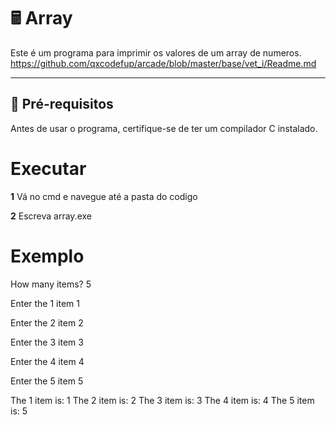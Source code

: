 # 🖩 Array

Este é um programa para imprimir os valores de um array de numeros.
https://github.com/qxcodefup/arcade/blob/master/base/vet_i/Readme.md

---

## 🔧 **Pré-requisitos**

Antes de usar o programa, certifique-se de ter um compilador C instalado.

# **Executar**

**1** Vá no cmd e navegue até a pasta do codigo

**2** Escreva array.exe

# **Exemplo**

How many items? 5

Enter the 1 item 1

Enter the 2 item 2

Enter the 3 item 3

Enter the 4 item 4

Enter the 5 item 5

The 1 item is: 1
The 2 item is: 2
The 3 item is: 3
The 4 item is: 4
The 5 item is: 5
